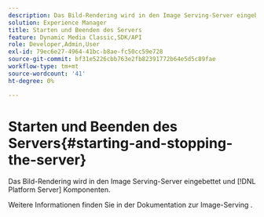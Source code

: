 ```yaml
---
description: Das Bild-Rendering wird in den Image Serving-Server eingebettet und [!DNL Platform Server] Komponenten.
solution: Experience Manager
title: Starten und Beenden des Servers
feature: Dynamic Media Classic,SDK/API
role: Developer,Admin,User
exl-id: 79ec6e27-4964-41bc-b8ae-fc50cc59e728
source-git-commit: bf31e5226cbb763e2fb82391772b64e5d5c89fae
workflow-type: tm+mt
source-wordcount: '41'
ht-degree: 0%

---
```


# Starten und Beenden des Servers{#starting-and-stopping-the-server}

Das Bild-Rendering wird in den Image Serving-Server eingebettet und [!DNL Platform Server] Komponenten.

Weitere Informationen finden Sie in der Dokumentation zur Image-Serving .

